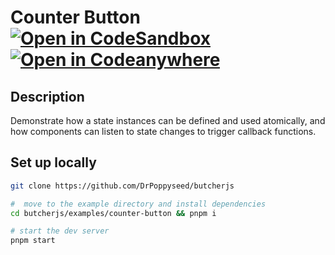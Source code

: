 # Counter Button [![Open in CodeSandbox](https://img.shields.io/badge/Open%20in-CodeSandbox-blue?style=flat-square&logo=codesandbox)](https://codesandbox.io/s/youthful-curran-nsmhes) [![Open in Codeanywhere](https://img.shields.io/badge/Open%20in-Codeanywhere-blue?style=flat-square&logo=codeanywhere)](https://app.codeanywhere.com/#https://github.com/peaske7/butcher.js)

## Description

Demonstrate how a state instances can be defined and used atomically, and how
components can listen to state changes to trigger callback functions.

## Set up locally

```bash
git clone https://github.com/DrPoppyseed/butcherjs

#  move to the example directory and install dependencies
cd butcherjs/examples/counter-button && pnpm i

# start the dev server
pnpm start
```
